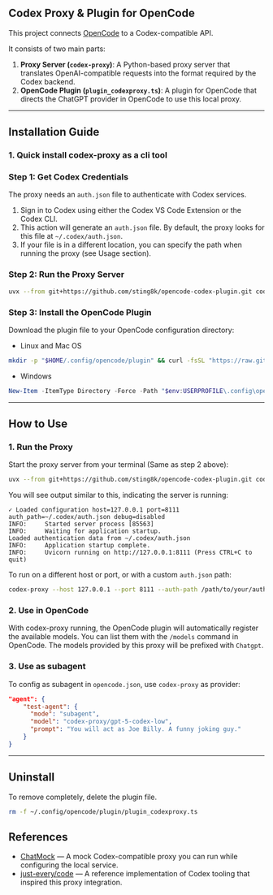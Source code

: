## Codex Proxy & Plugin for OpenCode

This project connects [OpenCode](https://github.com/sst/opencode) to a Codex-compatible API.

It consists of two main parts:
1.  **Proxy Server (`codex-proxy`)**: A Python-based proxy server that translates OpenAI-compatible requests into the format required by the Codex backend.
2.  **OpenCode Plugin (`plugin_codexproxy.ts`)**: A plugin for OpenCode that directs the ChatGPT provider in OpenCode to use this local proxy.

---

## Installation Guide

### 1. Quick install codex-proxy as a cli tool
### Step 1: Get Codex Credentials

The proxy needs an `auth.json` file to authenticate with Codex services.

1.  Sign in to Codex using either the Codex VS Code Extension or the Codex CLI.
2.  This action will generate an `auth.json` file. By default, the proxy looks for this file at `~/.codex/auth.json`.
3.  If your file is in a different location, you can specify the path when running the proxy (see Usage section).

### Step 2: Run the Proxy Server

```bash
uvx --from git+https://github.com/sting8k/opencode-codex-plugin.git codex-proxy
```

### Step 3: Install the OpenCode Plugin

Download the plugin file to your OpenCode configuration directory:

* Linux and Mac OS
```bash
mkdir -p "$HOME/.config/opencode/plugin" && curl -fsSL "https://raw.githubusercontent.com/sting8k/opencode-codex-plugin/master/plugin_codexproxy.ts" -o "$HOME/.config/opencode/plugin/plugin_codexproxy.ts"
```

* Windows
```powershell
New-Item -ItemType Directory -Force -Path "$env:USERPROFILE\.config\opencode\plugin" > $null; Invoke-WebRequest 'https://raw.githubusercontent.com/sting8k/opencode-codex-plugin/master/plugin_codexproxy.ts' -OutFile "$env:USERPROFILE\.config\opencode\plugin\plugin_codexproxy.ts"
```

---

## How to Use

### 1. Run the Proxy

Start the proxy server from your terminal (Same as step 2 above):
```bash
uvx --from git+https://github.com/sting8k/opencode-codex-plugin.git codex-proxy
```

You will see output similar to this, indicating the server is running:
```
✓ Loaded configuration host=127.0.0.1 port=8111 auth_path=~/.codex/auth.json debug=disabled
INFO:     Started server process [85563]
INFO:     Waiting for application startup.
Loaded authentication data from ~/.codex/auth.json
INFO:     Application startup complete.
INFO:     Uvicorn running on http://127.0.0.1:8111 (Press CTRL+C to quit)
```

To run on a different host or port, or with a custom `auth.json` path:
```bash
codex-proxy --host 127.0.0.1 --port 8111 --auth-path /path/to/your/auth.json
```

### 2. Use in OpenCode

With codex-proxy running, the OpenCode plugin will automatically register the available models. You can list them with the `/models` command in OpenCode. The models provided by this proxy will be prefixed with `Chatgpt`.

### 3. Use as subagent

To config as subagent in `opencode.json`, use `codex-proxy` as provider:
```json
"agent": {
    "test-agent": {
      "mode": "subagent",
      "model": "codex-proxy/gpt-5-codex-low",
      "prompt": "You will act as Joe Billy. A funny joking guy."
    }
}
```

---

## Uninstall

To remove completely, delete the plugin file.

```bash
rm -f ~/.config/opencode/plugin/plugin_codexproxy.ts
```

## References

- [ChatMock](https://github.com/RayBytes/ChatMock) — A mock Codex-compatible proxy you can run while configuring the local service.
- [just-every/code](https://github.com/just-every/code) — A reference implementation of Codex tooling that inspired this proxy integration.